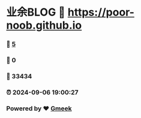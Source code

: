 # 业余BLOG :link: https://poor-noob.github.io 
### :page_facing_up: [5](https://poor-noob.github.io/tag.html) 
### :speech_balloon: 0 
### :hibiscus: 33434 
### :alarm_clock: 2024-09-06 19:00:27 
### Powered by :heart: [Gmeek](https://github.com/Meekdai/Gmeek)
